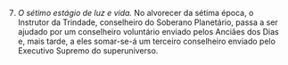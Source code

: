 ﻿7. <em>O sétimo estágio de luz e vida.</em> No alvorecer da sétima época, o Instrutor da Trindade, conselheiro do Soberano Planetário, passa a ser ajudado por um conselheiro voluntário enviado pelos Anciães dos Dias e, mais tarde, a eles somar-se-á um terceiro conselheiro enviado pelo Executivo Supremo do superuniverso.